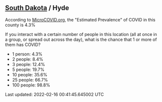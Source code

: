 
## [South Dakota](/united-states/south-dakota) / Hyde

According to [MicroCOVID.org](http://microcovid.org),
the "Estimated Prevalence" of COVID in this county is 4.3%

If you interact with a certain number of people in this location
(all at once in a group, or spread out across the day), what is the chance that
1 or more of them has COVID?

- 1 person: 4.3%
- 2 people: 8.4%
- 3 people: 12.4%
- 5 people: 19.7%
- 10 people: 35.6%
- 25 people: 66.7%
- 100 people: 98.8%

Last updated: 2022-02-16 00:41:45.645002 UTC
